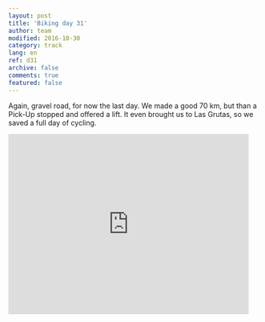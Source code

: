 ```yaml
---   
layout: post 
title: 'Biking day 31'  
author: team 
modified: 2016-10-30
category: track 
lang: en 
ref: d31
archive: false 
comments: true 
featured: false 
--- 
```


 Again, gravel road, for now the last day. We made a good 70 km, but than a Pick-Up stopped and offered a lift. It even brought us to Las Grutas, so we saved a full day of cycling.                                                                                                                                                                                                          

<iframe width='480' height='360' src='http://track-kit.net/maps_s3/?v=embed&track=231943.gpx' frameborder='0' allowfullscreen></iframe>